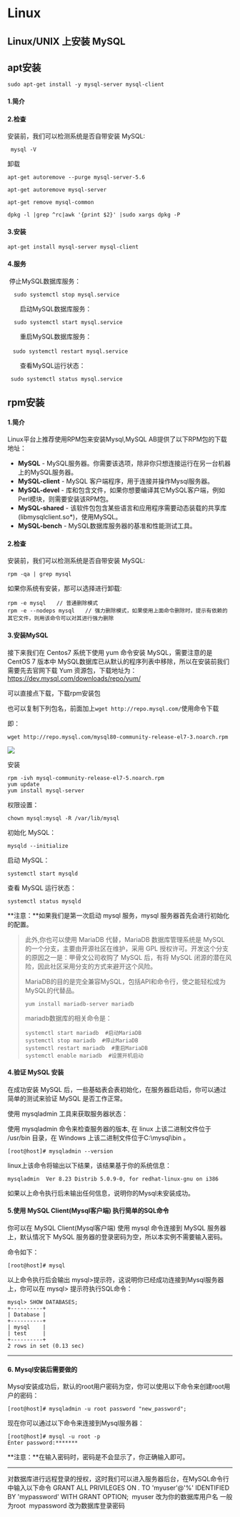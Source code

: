 # Linux

## Linux/UNIX 上安装 MySQL

## apt安装

```
sudo apt-get install -y mysql-server mysql-client
```

#### 1.简介

#### 2.检查

安装前，我们可以检测系统是否自带安装 MySQL:

```
 mysql -V
```

卸载

```
apt-get autoremove --purge mysql-server-5.6
```

```
apt-get autoremove mysql-server
```

```
apt-get remove mysql-common
```

```
dpkg -l |grep ^rc|awk '{print $2}' |sudo xargs dpkg -P
```

#### 3.安装

```
apt-get install mysql-server mysql-client
```



#### 4.服务

​        停止MySQL数据库服务：

```
  sudo systemctl stop mysql.service
```

　　启动MySQL数据库服务：

```
  sudo systemctl start mysql.service
```

　　重启MySQL数据库服务：

```
　sudo systemctl restart mysql.service
```

　　查看MySQL运行状态：

```
 sudo systemctl status mysql.service
```





## rpm安装

#### 1.简介

Linux平台上推荐使用RPM包来安装Mysql,MySQL AB提供了以下RPM包的下载地址：

- **MySQL** - MySQL服务器。你需要该选项，除非你只想连接运行在另一台机器上的MySQL服务器。
- **MySQL-client** - MySQL 客户端程序，用于连接并操作Mysql服务器。
- **MySQL-devel** - 库和包含文件，如果你想要编译其它MySQL客户端，例如Perl模块，则需要安装该RPM包。
- **MySQL-shared** - 该软件包包含某些语言和应用程序需要动态装载的共享库(libmysqlclient.so*)，使用MySQL。
- **MySQL-bench** - MySQL数据库服务器的基准和性能测试工具。

#### 2.检查

安装前，我们可以检测系统是否自带安装 MySQL:

```
rpm -qa | grep mysql
```

如果你系统有安装，那可以选择进行卸载:

```
rpm -e mysql　　// 普通删除模式
rpm -e --nodeps mysql　　// 强力删除模式，如果使用上面命令删除时，提示有依赖的其它文件，则用该命令可以对其进行强力删除
```

#### 3.安装MySQL

接下来我们在 Centos7 系统下使用 yum 命令安装 MySQL，需要注意的是 CentOS 7 版本中 MySQL数据库已从默认的程序列表中移除，所以在安装前我们需要先去官网下载 Yum 资源包，下载地址为：<https://dev.mysql.com/downloads/repo/yum/>

可以直接点下载，下载rpm安装包

也可以复制下列包名，前面加上`wget http://repo.mysql.com/`使用命令下载

即：

```
wget http://repo.mysql.com/mysql80-community-release-el7-3.noarch.rpm
```

![](https://img1.zlogs.net/20/20200121213431.png)

安装

```
rpm -ivh mysql-community-release-el7-5.noarch.rpm
yum update
yum install mysql-server
```

权限设置：

```
chown mysql:mysql -R /var/lib/mysql
```

初始化 MySQL：

```
mysqld --initialize
```

启动 MySQL：

```
systemctl start mysqld
```

查看 MySQL 运行状态：

```
systemctl status mysqld
```

**注意：**如果我们是第一次启动 mysql 服务，mysql 服务器首先会进行初始化的配置。

>此外,你也可以使用 MariaDB 代替，MariaDB 数据库管理系统是 MySQL 的一个分支，主要由开源社区在维护，采用 GPL 授权许可。开发这个分支的原因之一是：甲骨文公司收购了 MySQL 后，有将 MySQL 闭源的潜在风险，因此社区采用分支的方式来避开这个风险。
>
>MariaDB的目的是完全兼容MySQL，包括API和命令行，使之能轻松成为MySQL的代替品。
>
>```
>yum install mariadb-server mariadb 
>```
>
>mariadb数据库的相关命令是：
>
>```
>systemctl start mariadb  #启动MariaDB
>systemctl stop mariadb  #停止MariaDB
>systemctl restart mariadb  #重启MariaDB
>systemctl enable mariadb  #设置开机启动
>```



#### 4.验证 MySQL 安装

在成功安装 MySQL 后，一些基础表会表初始化，在服务器启动后，你可以通过简单的测试来验证 MySQL 是否工作正常。

使用 mysqladmin 工具来获取服务器状态：

使用 mysqladmin 命令来检查服务器的版本, 在 linux 上该二进制文件位于 /usr/bin 目录，在 Windows 上该二进制文件位于C:\mysql\bin 。

```
[root@host]# mysqladmin --version
```

linux上该命令将输出以下结果，该结果基于你的系统信息：

```
mysqladmin  Ver 8.23 Distrib 5.0.9-0, for redhat-linux-gnu on i386
```

如果以上命令执行后未输出任何信息，说明你的Mysql未安装成功。

#### 5.使用 MySQL Client(Mysql客户端) 执行简单的SQL命令

你可以在 MySQL Client(Mysql客户端) 使用 mysql 命令连接到 MySQL 服务器上，默认情况下 MySQL 服务器的登录密码为空，所以本实例不需要输入密码。

命令如下：

```
[root@host]# mysql
```

以上命令执行后会输出 mysql>提示符，这说明你已经成功连接到Mysql服务器上，你可以在 mysql> 提示符执行SQL命令：

```
mysql> SHOW DATABASES;
+----------+
| Database |
+----------+
| mysql    |
| test     |
+----------+
2 rows in set (0.13 sec)
```

------

#### 6. Mysql安装后需要做的

Mysql安装成功后，默认的root用户密码为空，你可以使用以下命令来创建root用户的密码：

```
[root@host]# mysqladmin -u root password "new_password";
```

现在你可以通过以下命令来连接到Mysql服务器：

```
[root@host]# mysql -u root -p
Enter password:*******
```

**注意：**在输入密码时，密码是不会显示了，你正确输入即可。

 

----------------



对数据库进行远程登录的授权，这时我们可以进入服务器后台，在MySQL命令行中输入以下命令 GRANT ALL PRIVILEGES ON *.* TO 'myuser'@'%' IDENTIFIED BY 'mypassword' WITH GRANT OPTION;  myuser 改为你的数据库用户名 一般为root  mypassword 改为数据库登录密码



